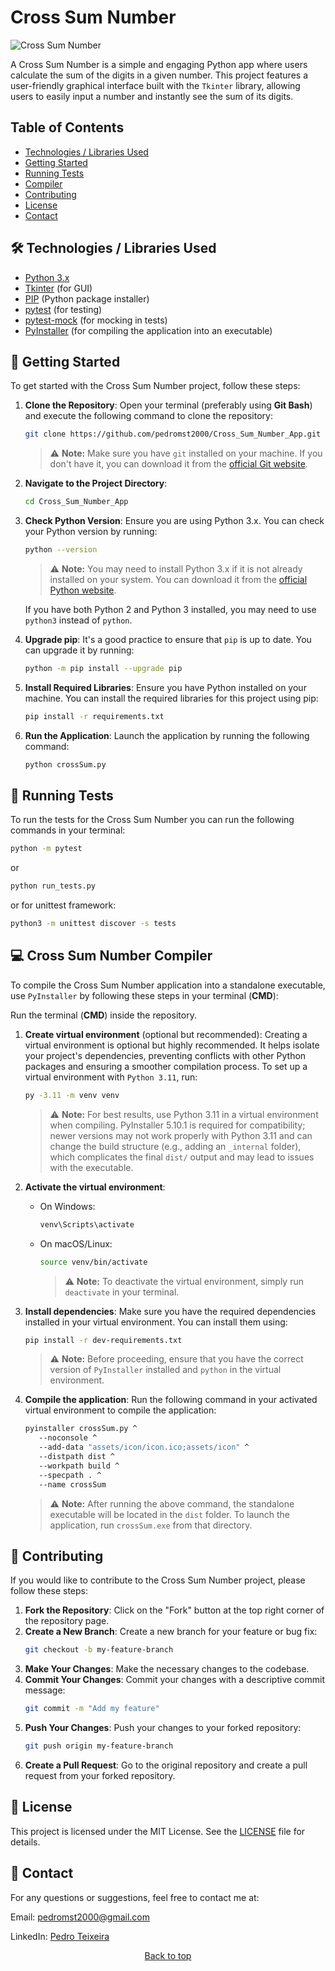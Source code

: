 # Cross Sum Number


![Cross Sum Number](assets/icon/icon.ico)

A Cross Sum Number is a simple and engaging Python app where users calculate the sum of the digits in a given number. This project features a user-friendly graphical interface built with the `Tkinter` library, allowing users to easily input a number and instantly see the sum of its digits.

## Table of Contents

- [Technologies / Libraries Used](#hammer_and_wrench-technologies--libraries-used)
- [Getting Started](#rocket-getting-started)
- [Running Tests](#test_tube-running-tests)
- [Compiler](#computer-cross-sum-number-compiler)
- [Contributing](#handshake-contributing)
- [License](#page_facing_up-license)
- [Contact](#email-contact)

## :hammer_and_wrench: Technologies / Libraries Used

- [Python 3.x](https://www.python.org/)
- [Tkinter](https://docs.python.org/3/library/tkinter.html) (for GUI)
- [PIP](https://pip.pypa.io/en/stable/) (Python package installer)
- [pytest](https://docs.pytest.org/en/stable/) (for testing)
- [pytest-mock](https://github.com/pytest-dev/pytest-mock) (for mocking in tests)
- [PyInstaller](https://pyinstaller.readthedocs.io/en/stable/) (for compiling the application into an executable)

## :rocket: Getting Started

To get started with the Cross Sum Number project, follow these steps:

1. **Clone the Repository**:
   Open your terminal (preferably using **Git Bash**) and execute the following command to clone the repository:

   ```bash
   git clone https://github.com/pedromst2000/Cross_Sum_Number_App.git
   ```

   > ⚠️ **Note:** Make sure you have `git` installed on your machine. If you don't have it, you can download it from the [official Git website](https://git-scm.com/downloads).

2. **Navigate to the Project Directory**:

   ```bash
   cd Cross_Sum_Number_App
   ```

3. **Check Python Version**:
   Ensure you are using Python 3.x. You can check your Python version by running:

   ```bash
   python --version
   ```

   > ⚠️ **Note:** You may need to install Python 3.x if it is not already installed on your system. You can download it from the [official Python website](https://www.python.org/downloads/).

   If you have both Python 2 and Python 3 installed, you may need to use `python3` instead of `python`.

4. **Upgrade pip**:
   It's a good practice to ensure that `pip` is up to date. You can upgrade it by running:

   ```bash
   python -m pip install --upgrade pip
   ```

5. **Install Required Libraries**:
   Ensure you have Python installed on your machine. You can install the required libraries for this project using pip:

   ```bash
   pip install -r requirements.txt
   ```

6. **Run the Application**:
   Launch the application by running the following command:

   ```bash
   python crossSum.py
   ```

## :test_tube: Running Tests

To run the tests for the Cross Sum Number you can run the following commands in your terminal:

```bash
python -m pytest
```

or

```bash
python run_tests.py
```

or for unittest framework:

```bash
python3 -m unittest discover -s tests
```

## :computer: Cross Sum Number Compiler

To compile the Cross Sum Number application into a standalone executable, use `PyInstaller` by following these steps in your terminal (**CMD**):

Run the terminal (**CMD**) inside the repository.

1. **Create virtual environment** (optional but recommended):
   Creating a virtual environment is optional but highly recommended. It helps isolate your project's dependencies, preventing conflicts with other Python packages and ensuring a smoother compilation process. To set up a virtual environment with `Python 3.11`, run:

   ```bash
   py -3.11 -m venv venv
   ```

   > ⚠️ **Note:** For best results, use Python 3.11 in a virtual environment when compiling. PyInstaller 5.10.1 is required for compatibility; newer versions may not work properly with Python 3.11 and can change the build structure (e.g., adding an `_internal` folder), which complicates the final `dist/` output and may lead to issues with the executable.

2. **Activate the virtual environment**:

   - On Windows:
     ```bash
     venv\Scripts\activate
     ```
   - On macOS/Linux:
     ```bash
     source venv/bin/activate
     ```

     > ⚠️ **Note:** To deactivate the virtual environment, simply run `deactivate` in your terminal.

3. **Install dependencies**:
   Make sure you have the required dependencies installed in your virtual environment. You can install them using:

   ```bash
   pip install -r dev-requirements.txt
   ```

   > ⚠️ **Note:** Before proceeding, ensure that you have the correct version of `PyInstaller` installed and `python` in the virtual environment.

4. **Compile the application**:
   Run the following command in your activated virtual environment to compile the application:

   ```bash
   pyinstaller crossSum.py ^
      --noconsole ^
      --add-data "assets/icon/icon.ico;assets/icon" ^
      --distpath dist ^
      --workpath build ^
      --specpath . ^
      --name crossSum
   ```

   > ⚠️ **Note:** After running the above command, the standalone executable will be located in the `dist` folder. To launch the application, run `crossSum.exe` from that directory.

## :handshake: Contributing

If you would like to contribute to the Cross Sum Number project, please follow these steps:

1. **Fork the Repository**: Click on the "Fork" button at the top right corner of the repository page.
2. **Create a New Branch**: Create a new branch for your feature or bug fix:
   ```bash
   git checkout -b my-feature-branch
   ```
3. **Make Your Changes**: Make the necessary changes to the codebase.
4. **Commit Your Changes**: Commit your changes with a descriptive commit message:
   ```bash
   git commit -m "Add my feature"
   ```
5. **Push Your Changes**: Push your changes to your forked repository:
   ```bash
   git push origin my-feature-branch
   ```
6. **Create a Pull Request**: Go to the original repository and create a pull request from your forked repository.

## :page_facing_up: License

This project is licensed under the MIT License. See the [LICENSE](LICENSE) file for details.

## :email: Contact

For any questions or suggestions, feel free to contact me at:

Email: [pedromst2000@gmail.com](mailto:pedromst2000@gmail.com)

LinkedIn: [Pedro Teixeira](https://www.linkedin.com/in/pedromst2000)

<p align="center">
 <a href="#top">Back to top</a>
</p>
